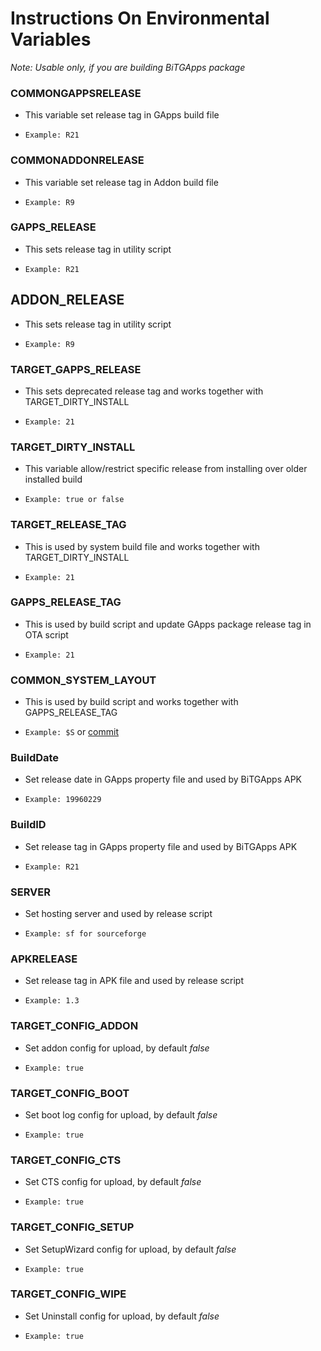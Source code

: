 # Instructions On Environmental Variables

_Note: Usable only, if you are building BiTGApps package_

### COMMONGAPPSRELEASE

* This variable set release tag in GApps build file

* `Example: R21`

### COMMONADDONRELEASE

* This variable set release tag in Addon build file

* `Example: R9`

### GAPPS_RELEASE

* This sets release tag in utility script

* `Example: R21`

## ADDON_RELEASE

* This sets release tag in utility script

* `Example: R9`

### TARGET_GAPPS_RELEASE

* This sets deprecated release tag and works together with TARGET_DIRTY_INSTALL

* `Example: 21`

### TARGET_DIRTY_INSTALL

* This variable allow/restrict specific release from installing over older installed build

* `Example: true or false`

### TARGET_RELEASE_TAG

* This is used by system build file and works together with TARGET_DIRTY_INSTALL

* `Example: 21`

### GAPPS_RELEASE_TAG

* This is used by build script and update GApps package release tag in OTA script

* `Example: 21`

### COMMON_SYSTEM_LAYOUT

* This is used by build script and works together with GAPPS_RELEASE_TAG

* `Example: $S` or [commit](https://github.com/BiTGApps/BiTGApps-Build/commit/2941376b9fd7246389255e8d40321338999c031f)

### BuildDate

* Set release date in GApps property file and used by BiTGApps APK

* `Example: 19960229`

### BuildID

* Set release tag in GApps property file and used by BiTGApps APK

* `Example: R21`

### SERVER

* Set hosting server and used by release script

* `Example: sf for sourceforge`

### APKRELEASE

* Set release tag in APK file and used by release script

* `Example: 1.3`

### TARGET_CONFIG_ADDON

* Set addon config for upload, by default _false_

* `Example: true`

### TARGET_CONFIG_BOOT

* Set boot log config for upload, by default _false_

* `Example: true`

### TARGET_CONFIG_CTS

* Set CTS config for upload, by default _false_

* `Example: true`

### TARGET_CONFIG_SETUP

* Set SetupWizard config for upload, by default _false_

* `Example: true`

### TARGET_CONFIG_WIPE

* Set Uninstall config for upload, by default _false_

* `Example: true`
